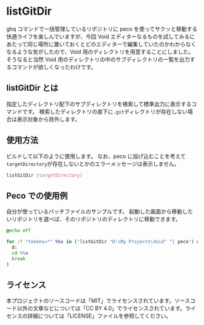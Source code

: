 # listGitDir

ghq コマンドで一括管理しているリポジトリに peco を使ってサクッと移動する快適ライフを楽しんでいますが、今回 Void エディターなるものを試してみるにあたって同じ場所に置いておくとどのエディターで編集していたのかわからなくなるような気がしたので、Void 用のディレクトリを用意することにしました。そうなると当然 Void 用のディレクトリの中のサブディレクトリの一覧を出力するコマンドが欲しくなったわけです。

## listGitDir とは

指定したディレクトリ配下のサブディレクトリを検索して標準出力に表示するコマンドです。
検索したディレクトリの直下に`.git`ディレクトリが存在しない場合は表示対象から除外します。

## 使用方法

ビルドして以下のように使用します。
なお、peco に投げ込むことを考えて`targetDirectory`が存在しないとかのエラーメッセージは表示しません。

```bash
listGitDir [targetDirectory]
```

## Peco での使用例

自分が使っているバッチファイルのサンプルです。
起動した画面から移動したいリポジトリを選べば、そのリポジトリのディレクトリに移動できます。

```bat
@echo off

for /f "tokens=*" %%x in ('listGitDir "D:\My Projects\Void" ^| peco') do (
  d:
  cd %%x
  break
)
```

## ライセンス

本プロジェクトのソースコードは「MIT」でライセンスされています。ソースコード以外の文章などについては「CC BY 4.0」でライセンスされています。ライセンスの詳細については「LICENSE」ファイルを参照してください。
